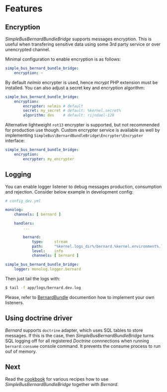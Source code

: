 # Features

## Encryption

_SimpleBusBernardBundleBridge_ supports messages encryption. This is useful when transfering sensitive data using some 3rd party service or over unencrypted channel.

Minimal configuration to enable encryption is as follows:

```yaml
simple_bus_bernard_bundle_bridge:
    encryption: ~
```

By default _nelmio_ encrypter is used, hence _mcrypt_ PHP extension must be installed. You can also adjust a secret key and encryption algorithm:

```yaml
simple_bus_bernard_bundle_bridge:
    encryption:
        encrypter: nelmio # default
        secret: my_secret # default: %kernel.secret% 
        algorithm: des    # default: rijndael-128
```

Alternative lightweight `rot13` encrypter is supported, but not recommended for production use though. Custom encrypter service is available as well by implementing `SimpleBus\BernardBundleBridge\Encrypter\Encrypter` interface:

```yaml
simple_bus_bernard_bundle_bridge:
    encryption:
        encrypter: my_encrypter
```

## Logging

You can enable logger listener to debug messages production, consumption and rejection. Consider below example in development config:

```yaml
# config_dev.yml

monolog:
    channels: [ bernard ]

    handlers:
        ...

        bernard:
            type:     stream
            path:     "%kernel.logs_dir%/bernard.%kernel.environment%.log"
            level:    info
            channels: [ bernard ]

simple_bus_bernard_bundle_bridge:
    logger: monolog.logger.bernard
```

Then just tail the logs with:

```bash
$ tail -f app/logs/bernard.dev.log
```

Please, refer to [BernardBundle](https://github.com/bernardphp/BernardBundle) documention how to implement your own listeners.

## Using doctrine driver

_Bernard_ supports `doctrine` adapter, which uses SQL tables to store messages. If this is the case, then _SimpleBusBernardBundleBridge_ turns SQL logging off for all registered _Doctrine_ connnections when running `bernard:consume` console command. It prevents the consume process to run ouf of memory.

## Next

Read the [cookbook](https://github.com/lakiboy/SimpleBusBernardBundleBridge/blob/master/doc/cookbook.md) for various recipes how to use _SimpleBusBernardBundleBridge_ together with _Bernard_.
